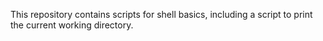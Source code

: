 This repository contains scripts for shell basics, including a script to print the current working directory.

